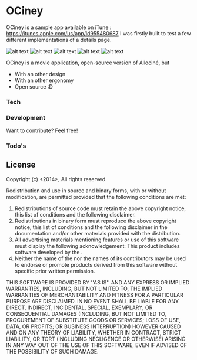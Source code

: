 # OCiney

OCiney is a sample app available on iTune :  https://itunes.apple.com/us/app/id955480687
I was firstly built to test a few different implementations of a details page.

![alt text](https://raw.githubusercontent.com/florent37/OCiney-iOS/master/screens/1.png?raw=true)
![alt text](https://raw.githubusercontent.com/florent37/OCiney-iOS/master/screens/2.png?raw=true)
![alt text](https://raw.githubusercontent.com/florent37/OCiney-iOS/master/screens/3.png?raw=true)
![alt text](https://raw.githubusercontent.com/florent37/OCiney-iOS/master/screens/4.png?raw=true)
![alt text](https://raw.githubusercontent.com/florent37/OCiney-iOS/master/screens/5.png?raw=true)


OCiney is a movie application, open-source version of Allociné, but 

- With an other design
- With an other ergonomy
- Open source :D

### Tech

### Development
Want to contribute? Feel free!

### Todo's

License
----

Copyright (c) <2014>, <Florent Champigny>
All rights reserved.

Redistribution and use in source and binary forms, with or without
modification, are permitted provided that the following conditions are met:
1. Redistributions of source code must retain the above copyright
   notice, this list of conditions and the following disclaimer.
2. Redistributions in binary form must reproduce the above copyright
   notice, this list of conditions and the following disclaimer in the
   documentation and/or other materials provided with the distribution.
3. All advertising materials mentioning features or use of this software
   must display the following acknowledgement:
   This product includes software developed by the <organization>.
4. Neither the name of the <organization> nor the
   names of its contributors may be used to endorse or promote products
   derived from this software without specific prior written permission.

THIS SOFTWARE IS PROVIDED BY <Florent Champigny> ''AS IS'' AND ANY
EXPRESS OR IMPLIED WARRANTIES, INCLUDING, BUT NOT LIMITED TO, THE IMPLIED
WARRANTIES OF MERCHANTABILITY AND FITNESS FOR A PARTICULAR PURPOSE ARE
DISCLAIMED. IN NO EVENT SHALL <COPYRIGHT HOLDER> BE LIABLE FOR ANY
DIRECT, INDIRECT, INCIDENTAL, SPECIAL, EXEMPLARY, OR CONSEQUENTIAL DAMAGES
(INCLUDING, BUT NOT LIMITED TO, PROCUREMENT OF SUBSTITUTE GOODS OR SERVICES;
LOSS OF USE, DATA, OR PROFITS; OR BUSINESS INTERRUPTION) HOWEVER CAUSED AND
ON ANY THEORY OF LIABILITY, WHETHER IN CONTRACT, STRICT LIABILITY, OR TORT
(INCLUDING NEGLIGENCE OR OTHERWISE) ARISING IN ANY WAY OUT OF THE USE OF THIS
SOFTWARE, EVEN IF ADVISED OF THE POSSIBILITY OF SUCH DAMAGE.